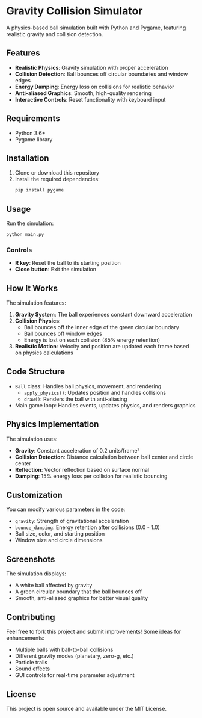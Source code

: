 # Gravity Collision Simulator

A physics-based ball simulation built with Python and Pygame, featuring realistic gravity and collision detection.

## Features

- **Realistic Physics**: Gravity simulation with proper acceleration
- **Collision Detection**: Ball bounces off circular boundaries and window edges
- **Energy Damping**: Energy loss on collisions for realistic behavior
- **Anti-aliased Graphics**: Smooth, high-quality rendering
- **Interactive Controls**: Reset functionality with keyboard input

## Requirements

- Python 3.6+
- Pygame library

## Installation

1. Clone or download this repository
2. Install the required dependencies:
   ```bash
   pip install pygame
   ```

## Usage

Run the simulation:
```bash
python main.py
```

### Controls

- **R key**: Reset the ball to its starting position
- **Close button**: Exit the simulation

## How It Works

The simulation features:

1. **Gravity System**: The ball experiences constant downward acceleration
2. **Collision Physics**: 
   - Ball bounces off the inner edge of the green circular boundary
   - Ball bounces off window edges
   - Energy is lost on each collision (85% energy retention)
3. **Realistic Motion**: Velocity and position are updated each frame based on physics calculations

## Code Structure

- `Ball` class: Handles ball physics, movement, and rendering
  - `apply_physics()`: Updates position and handles collisions
  - `draw()`: Renders the ball with anti-aliasing
- Main game loop: Handles events, updates physics, and renders graphics

## Physics Implementation

The simulation uses:
- **Gravity**: Constant acceleration of 0.2 units/frame²
- **Collision Detection**: Distance calculation between ball center and circle center
- **Reflection**: Vector reflection based on surface normal
- **Damping**: 15% energy loss per collision for realistic bouncing

## Customization

You can modify various parameters in the code:
- `gravity`: Strength of gravitational acceleration
- `bounce_damping`: Energy retention after collisions (0.0 - 1.0)
- Ball size, color, and starting position
- Window size and circle dimensions

## Screenshots

The simulation displays:
- A white ball affected by gravity
- A green circular boundary that the ball bounces off
- Smooth, anti-aliased graphics for better visual quality

## Contributing

Feel free to fork this project and submit improvements! Some ideas for enhancements:
- Multiple balls with ball-to-ball collisions
- Different gravity modes (planetary, zero-g, etc.)
- Particle trails
- Sound effects
- GUI controls for real-time parameter adjustment

## License

This project is open source and available under the MIT License.
